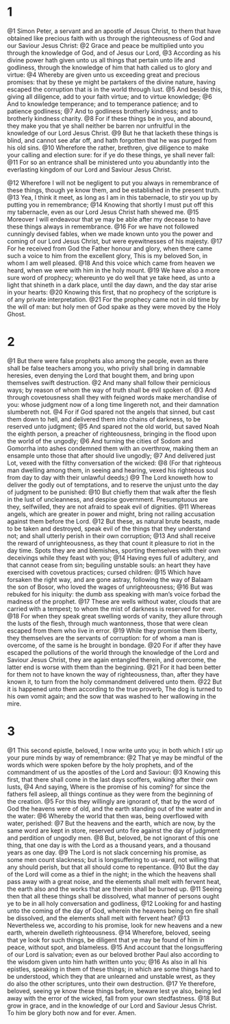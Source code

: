 # 1 
@1 Simon Peter, a servant and an apostle of Jesus Christ, to them that have obtained like precious faith with us through the righteousness of God and our Saviour Jesus Christ: 
@2 Grace and peace be multiplied unto you through the knowledge of God, and of Jesus our Lord, 
@3 According as his divine power hath given unto us all things that pertain unto life and godliness, through the knowledge of him that hath called us to glory and virtue: 
@4 Whereby are given unto us exceeding great and precious promises: that by these ye might be partakers of the divine nature, having escaped the corruption that is in the world through lust. 
@5 And beside this, giving all diligence, add to your faith virtue; and to virtue knowledge; 
@6 And to knowledge temperance; and to temperance patience; and to patience godliness; 
@7 And to godliness brotherly kindness; and to brotherly kindness charity. 
@8 For if these things be in you, and abound, they make you that ye shall neither be barren nor unfruitful in the knowledge of our Lord Jesus Christ. 
@9 But he that lacketh these things is blind, and cannot see afar off, and hath forgotten that he was purged from his old sins. 
@10 Wherefore the rather, brethren, give diligence to make your calling and election sure: for if ye do these things, ye shall never fall: 
@11 For so an entrance shall be ministered unto you abundantly into the everlasting kingdom of our Lord and Saviour Jesus Christ. 

@12 Wherefore I will not be negligent to put you always in remembrance of these things, though ye know them, and be established in the present truth. 
@13 Yea, I think it meet, as long as I am in this tabernacle, to stir you up by putting you in remembrance; 
@14 Knowing that shortly I must put off this my tabernacle, even as our Lord Jesus Christ hath shewed me. 
@15 Moreover I will endeavour that ye may be able after my decease to have these things always in remembrance. 
@16 For we have not followed cunningly devised fables, when we made known unto you the power and coming of our Lord Jesus Christ, but were eyewitnesses of his majesty. 
@17 For he received from God the Father honour and glory, when there came such a voice to him from the excellent glory, This is my beloved Son, in whom I am well pleased. 
@18 And this voice which came from heaven we heard, when we were with him in the holy mount. 
@19 We have also a more sure word of prophecy; whereunto ye do well that ye take heed, as unto a light that shineth in a dark place, until the day dawn, and the day star arise in your hearts: 
@20 Knowing this first, that no prophecy of the scripture is of any private interpretation. 
@21 For the prophecy came not in old time by the will of man: but holy men of God spake as they were moved by the Holy Ghost. 

# 2 
@1 But there were false prophets also among the people, even as there shall be false teachers among you, who privily shall bring in damnable heresies, even denying the Lord that bought them, and bring upon themselves swift destruction. 
@2 And many shall follow their pernicious ways; by reason of whom the way of truth shall be evil spoken of. 
@3 And through covetousness shall they with feigned words make merchandise of you: whose judgment now of a long time lingereth not, and their damnation slumbereth not. 
@4 For if God spared not the angels that sinned, but cast them down to hell, and delivered them into chains of darkness, to be reserved unto judgment; 
@5 And spared not the old world, but saved Noah the eighth person, a preacher of righteousness, bringing in the flood upon the world of the ungodly; 
@6 And turning the cities of Sodom and Gomorrha into ashes condemned them with an overthrow, making them an ensample unto those that after should live ungodly; 
@7 And delivered just Lot, vexed with the filthy conversation of the wicked: 
@8 (For that righteous man dwelling among them, in seeing and hearing, vexed his righteous soul from day to day with their unlawful deeds;) 
@9 The Lord knoweth how to deliver the godly out of temptations, and to reserve the unjust unto the day of judgment to be punished: 
@10 But chiefly them that walk after the flesh in the lust of uncleanness, and despise government. Presumptuous are they, selfwilled, they are not afraid to speak evil of dignities. 
@11 Whereas angels, which are greater in power and might, bring not railing accusation against them before the Lord. 
@12 But these, as natural brute beasts, made to be taken and destroyed, speak evil of the things that they understand not; and shall utterly perish in their own corruption; 
@13 And shall receive the reward of unrighteousness, as they that count it pleasure to riot in the day time. Spots they are and blemishes, sporting themselves with their own deceivings while they feast with you; 
@14 Having eyes full of adultery, and that cannot cease from sin; beguiling unstable souls: an heart they have exercised with covetous practices; cursed children: 
@15 Which have forsaken the right way, and are gone astray, following the way of Balaam the son of Bosor, who loved the wages of unrighteousness; 
@16 But was rebuked for his iniquity: the dumb ass speaking with man’s voice forbad the madness of the prophet. 
@17 These are wells without water, clouds that are carried with a tempest; to whom the mist of darkness is reserved for ever. 
@18 For when they speak great swelling words of vanity, they allure through the lusts of the flesh, through much wantonness, those that were clean escaped from them who live in error. 
@19 While they promise them liberty, they themselves are the servants of corruption: for of whom a man is overcome, of the same is he brought in bondage. 
@20 For if after they have escaped the pollutions of the world through the knowledge of the Lord and Saviour Jesus Christ, they are again entangled therein, and overcome, the latter end is worse with them than the beginning. 
@21 For it had been better for them not to have known the way of righteousness, than, after they have known it, to turn from the holy commandment delivered unto them. 
@22 But it is happened unto them according to the true proverb, The dog is turned to his own vomit again; and the sow that was washed to her wallowing in the mire. 

# 3 
@1 This second epistle, beloved, I now write unto you; in both which I stir up your pure minds by way of remembrance: 
@2 That ye may be mindful of the words which were spoken before by the holy prophets, and of the commandment of us the apostles of the Lord and Saviour: 
@3 Knowing this first, that there shall come in the last days scoffers, walking after their own lusts, 
@4 And saying, Where is the promise of his coming? for since the fathers fell asleep, all things continue as they were from the beginning of the creation. 
@5 For this they willingly are ignorant of, that by the word of God the heavens were of old, and the earth standing out of the water and in the water: 
@6 Whereby the world that then was, being overflowed with water, perished: 
@7 But the heavens and the earth, which are now, by the same word are kept in store, reserved unto fire against the day of judgment and perdition of ungodly men. 
@8 But, beloved, be not ignorant of this one thing, that one day is with the Lord as a thousand years, and a thousand years as one day. 
@9 The Lord is not slack concerning his promise, as some men count slackness; but is longsuffering to us-ward, not willing that any should perish, but that all should come to repentance. 
@10 But the day of the Lord will come as a thief in the night; in the which the heavens shall pass away with a great noise, and the elements shall melt with fervent heat, the earth also and the works that are therein shall be burned up. 
@11 Seeing then that all these things shall be dissolved, what manner of persons ought ye to be in all holy conversation and godliness, 
@12 Looking for and hasting unto the coming of the day of God, wherein the heavens being on fire shall be dissolved, and the elements shall melt with fervent heat? 
@13 Nevertheless we, according to his promise, look for new heavens and a new earth, wherein dwelleth righteousness. 
@14 Wherefore, beloved, seeing that ye look for such things, be diligent that ye may be found of him in peace, without spot, and blameless. 
@15 And account that the longsuffering of our Lord is salvation; even as our beloved brother Paul also according to the wisdom given unto him hath written unto you; 
@16 As also in all his epistles, speaking in them of these things; in which are some things hard to be understood, which they that are unlearned and unstable wrest, as they do also the other scriptures, unto their own destruction. 
@17 Ye therefore, beloved, seeing ye know these things before, beware lest ye also, being led away with the error of the wicked, fall from your own stedfastness. 
@18 But grow in grace, and in the knowledge of our Lord and Saviour Jesus Christ. To him be glory both now and for ever. Amen. 